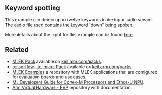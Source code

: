 ## Keyword spotting

This example can detect up to twelve keywords in the input audio stream. The
[audio file used](./resources/sample_audio.wav) contains the keyword "down" being spoken.

More details about the input for this example can be found [here](https://review.mlplatform.org/plugins/gitiles/ml/ethos-u/ml-embedded-evaluation-kit/+/refs/heads/main/docs/use_cases/kws.md#preprocessing-and-feature-extraction).


## Related

- [MLEK Pack](https://www.keil.arm.com/packs/MLEK) available on [keil.arm.com/packs](https://www.keil.arm.com/packs).
- [tensorflow-lite-micro Pack](https://www.keil.arm.com/packs/tensorflow-lite-micro-tensorflow) available on [keil.arm.com/packs](https://www.keil.arm.com/packs).
- [MLEK Examples](https://github.com/Arm-Examples/mlek-examples) a repository with MLEK applications that are configured for evaluation boards and use cases.
- [ML Developers Guide for Cortex-M Processors and Ethos-U NPU](https://developer.arm.com/documentation/109267).
- [Arm Virtual Hardware - FVP](https://github.com/arm-software/avh) repository with documentation.